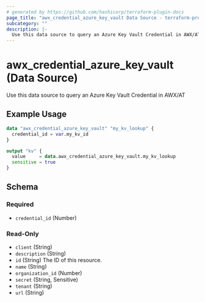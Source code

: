 ```yaml
---
# generated by https://github.com/hashicorp/terraform-plugin-docs
page_title: "awx_credential_azure_key_vault Data Source - terraform-provider-awx"
subcategory: ""
description: |-
  Use this data source to query an Azure Key Vault Credential in AWX/AT
---
```


# awx_credential_azure_key_vault (Data Source)

Use this data source to query an Azure Key Vault Credential in AWX/AT

## Example Usage

```terraform
data "awx_credential_azure_key_vault" "my_kv_lookup" {
  credential_id = var.my_kv_id
}

output "kv" {
  value     = data.awx_credential_azure_key_vault.my_kv_lookup
  sensitive = true
}
```

<!-- schema generated by tfplugindocs -->
## Schema

### Required

- `credential_id` (Number)

### Read-Only

- `client` (String)
- `description` (String)
- `id` (String) The ID of this resource.
- `name` (String)
- `organization_id` (Number)
- `secret` (String, Sensitive)
- `tenant` (String)
- `url` (String)

